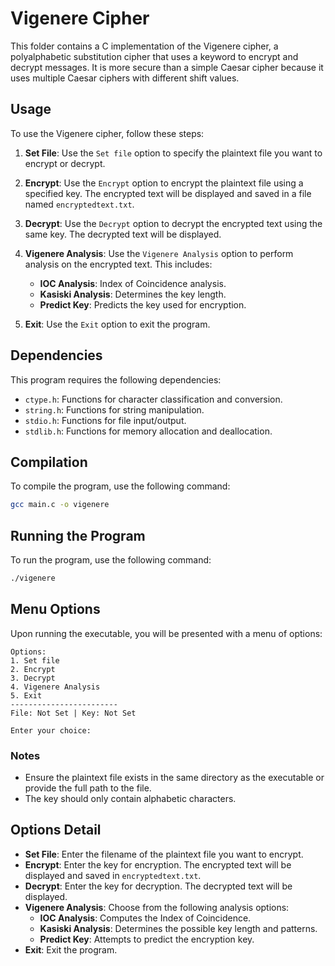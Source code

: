 # Vigenere Cipher

This folder contains a C implementation of the Vigenere cipher, a polyalphabetic substitution cipher that uses a keyword to encrypt and decrypt messages. It is more secure than a simple Caesar cipher because it uses multiple Caesar ciphers with different shift values.

## Usage

To use the Vigenere cipher, follow these steps:

1. **Set File**: Use the `Set file` option to specify the plaintext file you want to encrypt or decrypt.

2. **Encrypt**: Use the `Encrypt` option to encrypt the plaintext file using a specified key. The encrypted text will be displayed and saved in a file named `encryptedtext.txt`.

3. **Decrypt**: Use the `Decrypt` option to decrypt the encrypted text using the same key. The decrypted text will be displayed.

4. **Vigenere Analysis**: Use the `Vigenere Analysis` option to perform analysis on the encrypted text. This includes:
   - **IOC Analysis**: Index of Coincidence analysis.
   - **Kasiski Analysis**: Determines the key length.
   - **Predict Key**: Predicts the key used for encryption.

5. **Exit**: Use the `Exit` option to exit the program.

## Dependencies

This program requires the following dependencies:

- `ctype.h`: Functions for character classification and conversion.
- `string.h`: Functions for string manipulation.
- `stdio.h`: Functions for file input/output.
- `stdlib.h`: Functions for memory allocation and deallocation.

## Compilation

To compile the program, use the following command:

```bash
gcc main.c -o vigenere
```

## Running the Program

To run the program, use the following command:

```bash
./vigenere
```

## Menu Options

Upon running the executable, you will be presented with a menu of options:

```
Options:
1. Set file
2. Encrypt
3. Decrypt
4. Vigenere Analysis
5. Exit
------------------------
File: Not Set | Key: Not Set

Enter your choice:
```

### Notes

- Ensure the plaintext file exists in the same directory as the executable or provide the full path to the file.
- The key should only contain alphabetic characters.

## Options Detail

- **Set File**: Enter the filename of the plaintext file you want to encrypt.
- **Encrypt**: Enter the key for encryption. The encrypted text will be displayed and saved in `encryptedtext.txt`.
- **Decrypt**: Enter the key for decryption. The decrypted text will be displayed.
- **Vigenere Analysis**: Choose from the following analysis options:
    - **IOC Analysis**: Computes the Index of Coincidence.
    - **Kasiski Analysis**: Determines the possible key length and patterns.
    - **Predict Key**: Attempts to predict the encryption key.
- **Exit**: Exit the program.
